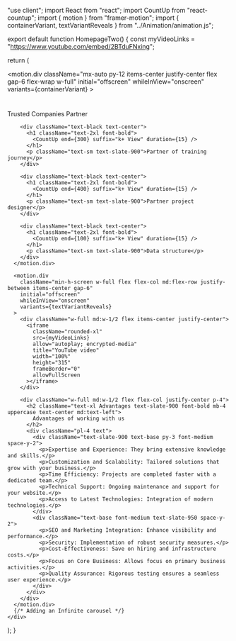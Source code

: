 "use client";
import React from "react";
import CountUp from "react-countup";
import { motion } from "framer-motion";
import { containerVariant, textVariantReveals } from "../Animation/animation.js";

export default function HomepageTwo() {
  const myVideoLinks = "https://www.youtube.com/embed/2BTduFNxing";

  return (
    <div className="max-w-screen-xl mx-auto p-4">
      <motion.div
        className="mx-auto py-12 items-center justify-center flex gap-6 flex-wrap w-full"
        initial="offscreen"
        whileInView="onscreen"
        variants={containerVariant}
      >
        <div className="text-black text-center">
          <h1 className="text-2xl font-bold">
            <CountUp end={500} suffix="k+ More" duration={15} />
          </h1>
          <p className="text-sm text-slate-900">Trusted Companies Partner</p>
        </div>

        <div className="text-black text-center">
          <h1 className="text-2xl font-bold">
            <CountUp end={300} suffix="k+ View" duration={15} />
          </h1>
          <p className="text-sm text-slate-900">Partner of training journey</p>
        </div>

        <div className="text-black text-center">
          <h1 className="text-2xl font-bold">
            <CountUp end={400} suffix="k+ View" duration={15} />
          </h1>
          <p className="text-sm text-slate-900">Partner project designer</p>
        </div>

        <div className="text-black text-center">
          <h1 className="text-2xl font-bold">
            <CountUp end={100} suffix="k+ View" duration={15} />
          </h1>
          <p className="text-sm text-slate-900">Data structure</p>
        </div>
      </motion.div>

      <motion.div
        className="min-h-screen w-full flex flex-col md:flex-row justify-between items-center gap-6"
        initial="offscreen"
        whileInView="onscreen"
        variants={textVariantReveals}
      >
        <div className="w-full md:w-1/2 flex items-center justify-center">
          <iframe
            className="rounded-xl"
            src={myVideoLinks}
            allow="autoplay; encrypted-media"
            title="YouTube video"
            width="100%"
            height="315"
            frameBorder="0"
            allowFullScreen
          ></iframe>
        </div>

        <div className="w-full md:w-1/2 flex flex-col justify-center p-4">
          <h2 className="text-xl Advantages text-slate-900 font-bold mb-4 uppercase text-center md:text-left">
            Advantages of working with us
          </h2>
          <div className="pl-4 text">
            <div className="text-slate-900 text-base py-3 font-medium space-y-2">
              <p>Expertise and Experience: They bring extensive knowledge and skills.</p>
              <p>Customization and Scalability: Tailored solutions that grow with your business.</p>
              <p>Time Efficiency: Projects are completed faster with a dedicated team.</p>
              <p>Technical Support: Ongoing maintenance and support for your website.</p>
              <p>Access to Latest Technologies: Integration of modern technologies.</p>
            </div>
            <div className="text-base font-medium text-slate-950 space-y-2">
              <p>SEO and Marketing Integration: Enhance visibility and performance.</p>
              <p>Security: Implementation of robust security measures.</p>
              <p>Cost-Effectiveness: Save on hiring and infrastructure costs.</p>
              <p>Focus on Core Business: Allows focus on primary business activities.</p>
              <p>Quality Assurance: Rigorous testing ensures a seamless user experience.</p>
            </div>
          </div>
        </div>
      </motion.div>
      {/* Adding an Infinite carousel */}
    </div>
  );
}
